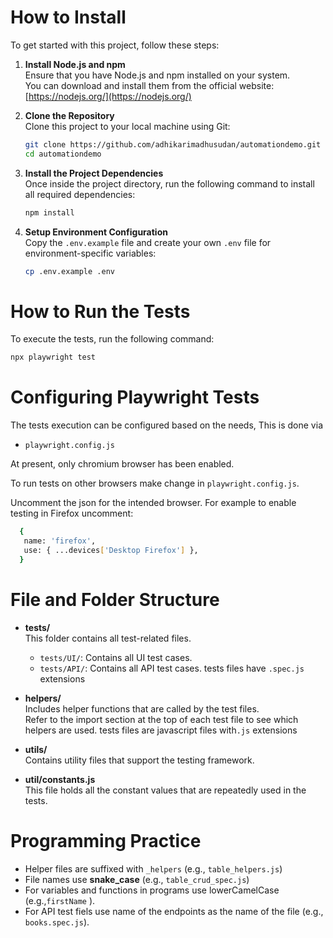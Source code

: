 # How to Install

To get started with this project, follow these steps:

1. **Install Node.js and npm**  
   Ensure that you have Node.js and npm installed on your system.  
   You can download and install them from the official website: [https://nodejs.org/](https://nodejs.org/)

2. **Clone the Repository**  
   Clone this project to your local machine using Git:

   ```bash
   git clone https://github.com/adhikarimadhusudan/automationdemo.git
   cd automationdemo
   ```

3. **Install the Project Dependencies**  
   Once inside the project directory, run the following command to install all required dependencies:

   ```bash
   npm install
   ```

4. **Setup Environment Configuration**  
   Copy the `.env.example` file and create your own `.env` file for environment-specific variables:

   ```bash
   cp .env.example .env
   ```
# How to Run the Tests

   To execute the tests, run the following command:

   ```bash
   npx playwright test
   ```
# Configuring Playwright Tests

   The tests execution can be configured based on the needs, This is done via 
   - `playwright.config.js` 

   At present, only chromium browser has been enabled. 
   
   To run tests on other browsers make change in `playwright.config.js`. 

   Uncomment the json for the intended browser. For example to enable testing in Firefox uncomment: 

   ```bash 
     {
      name: 'firefox',
      use: { ...devices['Desktop Firefox'] },
     } 
   ```

# File and Folder Structure

- **tests/**  
  This folder contains all test-related files.  
  - `tests/UI/`: Contains all UI test cases.  
  - `tests/API/`: Contains all API test cases.
  tests files have `.spec.js` extensions

- **helpers/**  
  Includes helper functions that are called by the test files.  
  Refer to the import section at the top of each test file to see which helpers are used.
  tests files are  javascript files with`.js` extensions

- **utils/**  
  Contains utility files that support the testing framework.

- **util/constants.js**  
  This file holds all the constant values that are repeatedly used in the tests.

# Programming Practice

- Helper files are suffixed with `_helpers` (e.g., `table_helpers.js`)
- File names use **snake_case** (e.g., `table_crud_spec.js`)
- For variables and functions  in programs use lowerCamelCase (e.g.,`firstName` ).
- For API test fiels use name of the endpoints as the name of the file (e.g., `books.spec.js`).
